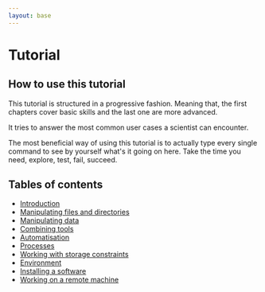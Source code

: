 ```yaml
---
layout: base
---
```


# Tutorial

## How to use this tutorial

This tutorial is structured in a progressive fashion.
Meaning that, the first chapters cover basic skills and the last one are more
advanced.

It tries to answer the most common user cases a scientist can encounter.

The most beneficial way of using this tutorial is to actually type every
single command to see by yourself what's it going on here.
Take the time you need, explore, test, fail, succeed.

## Tables of contents

- [Introduction](introduction)
- [Manipulating files and directories](manipulating_files_and_directories)
- [Manipulating data](manipulating_data)
- [Combining tools](combining_tools)
- [Automatisation](automatisation)
- [Processes](processes)
- [Working with storage constraints](working_with_storage_constraints)
- [Environment](environment)
- [Installing a software](installing_a_software)
- [Working on a remote machine](working_on_a_remote_machine)
